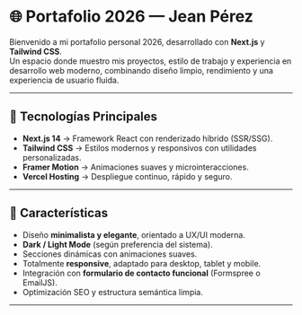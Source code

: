 # 🌐 Portafolio 2026 — Jean Pérez

Bienvenido a mi portafolio personal 2026, desarrollado con **Next.js** y **Tailwind CSS**.  
Un espacio donde muestro mis proyectos, estilo de trabajo y experiencia en desarrollo web moderno, combinando diseño limpio, rendimiento y una experiencia de usuario fluida.

---

## 🚀 Tecnologías Principales

- **Next.js 14** → Framework React con renderizado híbrido (SSR/SSG).  
- **Tailwind CSS** → Estilos modernos y responsivos con utilidades personalizadas.  
- **Framer Motion** → Animaciones suaves y microinteracciones.  
- **Vercel Hosting** → Despliegue continuo, rápido y seguro.

---

## 🎨 Características

- Diseño **minimalista y elegante**, orientado a UX/UI moderna.  
- **Dark / Light Mode** (según preferencia del sistema).  
- Secciones dinámicas con animaciones suaves.  
- Totalmente **responsive**, adaptado para desktop, tablet y mobile.  
- Integración con **formulario de contacto funcional** (Formspree o EmailJS).  
- Optimización SEO y estructura semántica limpia.  

---